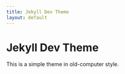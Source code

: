 ```yaml
---
title: Jekyll Dev Theme
layout: default
---
```


# Jekyll Dev Theme

This is a simple theme in old-computer style.
